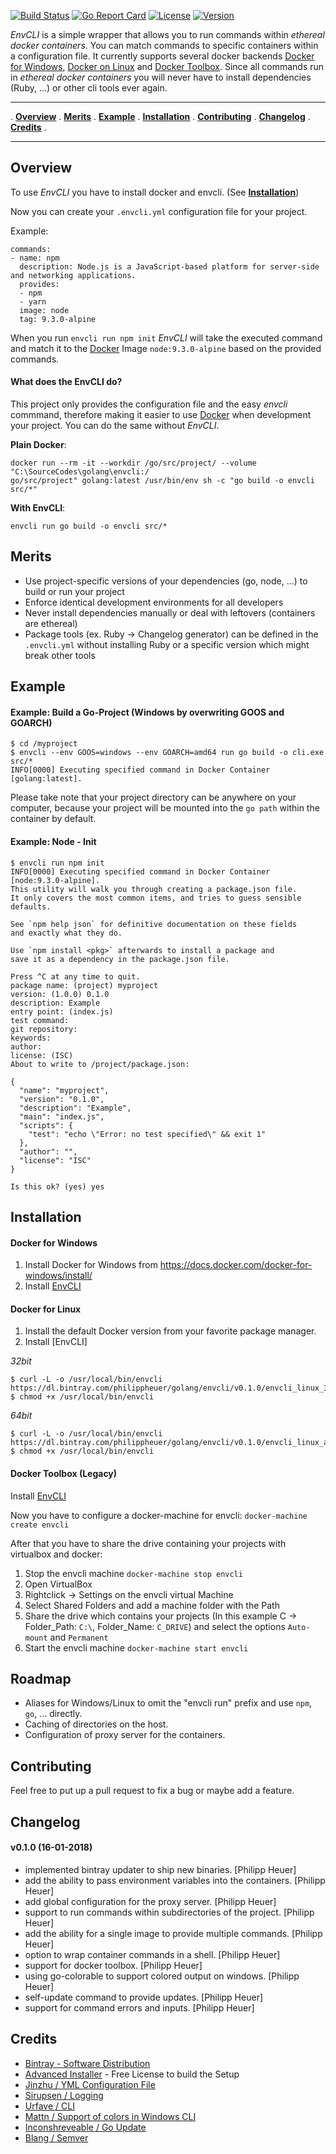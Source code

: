 [![Build Status](https://travis-ci.org/PhilippHeuer/EnvCLI.svg?branch=master)](https://travis-ci.org/PhilippHeuer/EnvCLI)
[![Go Report Card](https://goreportcard.com/badge/philippheuer/envcli)](http://goreportcard.com/report/philippheuer/envcli)
[![License](https://img.shields.io/badge/license-MIT-blue.svg)](https://github.com/PhilippHeuer/envcli/blob/master/LICENSE.md)
[![Version](https://img.shields.io/github/tag/philippheuer/envcli.svg)]()

*EnvCLI* is a simple wrapper that allows you to run commands within *ethereal docker containers*. You can match commands to specific containers within a configuration file.
It currently supports several docker backends [Docker for Windows](https://docs.docker.com/docker-for-windows/install/), [Docker on Linux](https://docs.docker.com/engine/installation/) and [Docker Toolbox](https://docs.docker.com/toolbox/overview/).
Since all commands run in *ethereal docker containers* you will never have to install dependencies (Ruby, ...) or other cli tools ever again.

---

. **[Overview](#overview)** . **[Merits](#merits)** . **[Example](#example)** . **[Installation](#installation)** . **[Contributing](#contributing)** . **[Changelog](#changelog)** . **[Credits](#credits)** .

---

## Overview

To use *EnvCLI* you have to install docker and envcli. (See **[Installation](#installation)**)

Now you can create your `.envcli.yml` configuration file for your project.

Example:
```
commands:
- name: npm
  description: Node.js is a JavaScript-based platform for server-side and networking applications.
  provides:
  - npm
  - yarn
  image: node
  tag: 9.3.0-alpine
```

When you run `envcli run npm init` *EnvCLI* will take the executed command and match it to the [Docker](https://www.docker.com/) Image `node:9.3.0-alpine` based on the provided commands.

#### What does the EnvCLI do?

This project only provides the configuration file and the easy *envcli* commmand, therefore making it easier to use [Docker](https://www.docker.com/) when development your project. You can do the same without *EnvCLI*.

**Plain Docker**:
```
docker run --rm -it --workdir /go/src/project/ --volume "C:\SourceCodes\golang\envcli:/
go/src/project" golang:latest /usr/bin/env sh -c "go build -o envcli src/*"
```

**With EnvCLI**:
```
envcli run go build -o envcli src/*
```

## Merits

 - Use project-specific versions of your dependencies (go, node, ...) to build or run your project
 - Enforce identical development environments for all developers
 - Never install dependencies manually or deal with leftovers (containers are ethereal)
 - Package tools (ex. Ruby -> Changelog generator) can be defined in the `.envcli.yml` without installing Ruby or a specific version which might break other tools

## Example

#### Example: Build a Go-Project (Windows by overwriting GOOS and GOARCH)
```
$ cd /myproject
$ envcli --env GOOS=windows --env GOARCH=amd64 run go build -o cli.exe src/*
INFO[0000] Executing specified command in Docker Container [golang:latest].
```

Please take note that your project directory can be anywhere on your computer, because your project will be mounted into the `go path` within the container by default.

#### Example: Node - Init

```
$ envcli run npm init
INFO[0000] Executing specified command in Docker Container [node:9.3.0-alpine].
This utility will walk you through creating a package.json file.
It only covers the most common items, and tries to guess sensible defaults.

See `npm help json` for definitive documentation on these fields
and exactly what they do.

Use `npm install <pkg>` afterwards to install a package and
save it as a dependency in the package.json file.

Press ^C at any time to quit.
package name: (project) myproject
version: (1.0.0) 0.1.0
description: Example
entry point: (index.js)
test command:
git repository:
keywords:
author:
license: (ISC)
About to write to /project/package.json:

{
  "name": "myproject",
  "version": "0.1.0",
  "description": "Example",
  "main": "index.js",
  "scripts": {
    "test": "echo \"Error: no test specified\" && exit 1"
  },
  "author": "",
  "license": "ISC"
}

Is this ok? (yes) yes
```

## Installation

#### **Docker for Windows**

1. Install Docker for Windows from https://docs.docker.com/docker-for-windows/install/
2. Install [EnvCLI](https://bintray.com/philippheuer/golang/download_file?file_path=envcli%2Fv0.1.0%2FEnvCLI_Setup.exe)

#### **Docker for Linux**

1. Install the default Docker version from your favorite package manager.
2. Install [EnvCLI]

*32bit*
```
$ curl -L -o /usr/local/bin/envcli https://dl.bintray.com/philippheuer/golang/envcli/v0.1.0/envcli_linux_386
$ chmod +x /usr/local/bin/envcli
```

*64bit*
```
$ curl -L -o /usr/local/bin/envcli https://dl.bintray.com/philippheuer/golang/envcli/v0.1.0/envcli_linux_amd64
$ chmod +x /usr/local/bin/envcli
```

#### **Docker Toolbox (Legacy)**

Install [EnvCLI](https://bintray.com/philippheuer/golang/download_file?file_path=envcli%2Fv0.1.0%2FEnvCLI_Setup.exe)

Now you have to configure a docker-machine for envcli: `docker-machine create envcli`

After that you have to share the drive containing your projects with virtualbox and docker:
 1. Stop the envcli machine `docker-machine stop envcli`
 2. Open VirtualBox
 3. Rightclick -> Settings on the envcli virtual Machine
 4. Select Shared Folders and add a machine folder with the Path
 5. Share the drive which contains your projects (In this example C -> Folder_Path: `C:\`, Folder_Name: `C_DRIVE`) and select the options `Auto-mount` and `Permanent`
 6. Start the envcli machine `docker-machine start envcli`

## Roadmap

- Aliases for Windows/Linux to omit the "envcli run" prefix and use `npm`, `go`, ... directly.
- Caching of directories on the host.
- Configuration of proxy server for the containers.

## Contributing

Feel free to put up a pull request to fix a bug or maybe add a feature.

## Changelog

#### v0.1.0 (16-01-2018)

* implemented bintray updater to ship new binaries. [Philipp Heuer]
* add the ability to pass environment variables into the containers. [Philipp Heuer]
* add global configuration for the proxy server. [Philipp Heuer]
* support to run commands within subdirectories of the project. [Philipp Heuer]
* add the ability for a single image to provide multiple commands. [Philipp Heuer]
* option to wrap container commands in a shell. [Philipp Heuer]
* support for docker toolbox. [Philipp Heuer]
* using go-colorable to support colored output on windows. [Philipp Heuer]
* self-update command to provide updates. [Philipp Heuer]
* support for command errors and inputs. [Philipp Heuer]

## Credits

- [Bintray - Software Distribution](https://bintray.com)
- [Advanced Installer](https://www.advancedinstaller.com/) - Free License to build the Setup
- [Jinzhu / YML Configuration File](https://github.com/jinzhu/configor)
- [Sirupsen / Logging](https://github.com/sirupsen/logrus)
- [Urfave / CLI](https://github.com/urfave/cli)
- [Mattn / Support of colors in Windows CLI](https://github.com/mattn/go-colorable)
- [Inconshreveable / Go Update](https://github.com/inconshreveable/go-update)
- [Blang / Semver](https://github.com/blang/semver)
